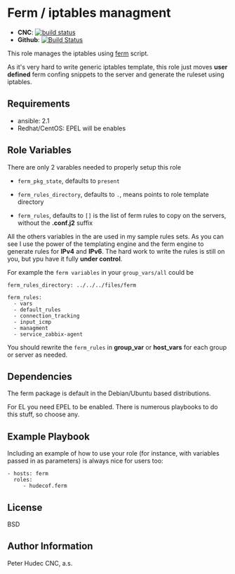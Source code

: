 # Ferm / iptables managment

- **CNC**: [![build status](https://source.cnc.sk/ansible/role-ferm/badges/master/build.svg)](https://source.cnc.sk/ansible/role-ferm/commits/master)
- **Github**: [![Build Status](https://travis-ci.org/hudecof/ansible_ferm.svg?branch=master)](https://travis-ci.org/hudecof/ansible_ferm)


This role manages the iptables using [ferm](http://ferm.foo-projects.org) script.

As it's very hard to write generic iptables template, this role just moves **user defined** ferm confing snippets to the server and generate the ruleset using iptables.

## Requirements

- ansible: 2.1
- Redhat/CentOS: EPEL will be enables

## Role Variables

There are only 2 varables needed to properly setup this role

- `ferm_pkg_state`, defaults to `present`

- `ferm_rules_directory`, defaults to `.`, means points to role template directory

- `ferm_rules`, defaults to `[]` is the list of ferm rules to copy on the servers, without the **.conf.j2** suffix

All the others variables in the are used in my sample rules sets. As you can see I use the power of the templating engine and the ferm engine to generate rules for **IPv4** and **IPv6**. The hard work to write the rules is still on you, but ypu have it fully **under control**.

For example the `ferm variables` in your `group_vars/all` could be

```
ferm_rules_directory: ../../../files/ferm

ferm_rules:
  - vars
  - default_rules
  - connection_tracking
  - input_icmp
  - managment
  - service_zabbix-agent
```

You should rewrite the `ferm_rules` in **group_var** or **host_vars** for each group or server as needed.


Dependencies
------------

The ferm package is default in the Debian/Ubuntu based distributions.

For EL you need EPEL to be enabled. There is numerous playbooks to do this stuff, so choose any.

Example Playbook
----------------

Including an example of how to use your role (for instance, with variables passed in as parameters) is always nice for users too:

    - hosts: ferm
      roles:
         - hudecof.ferm

License
-------

BSD

Author Information
------------------

Peter Hudec
CNC, a.s.
